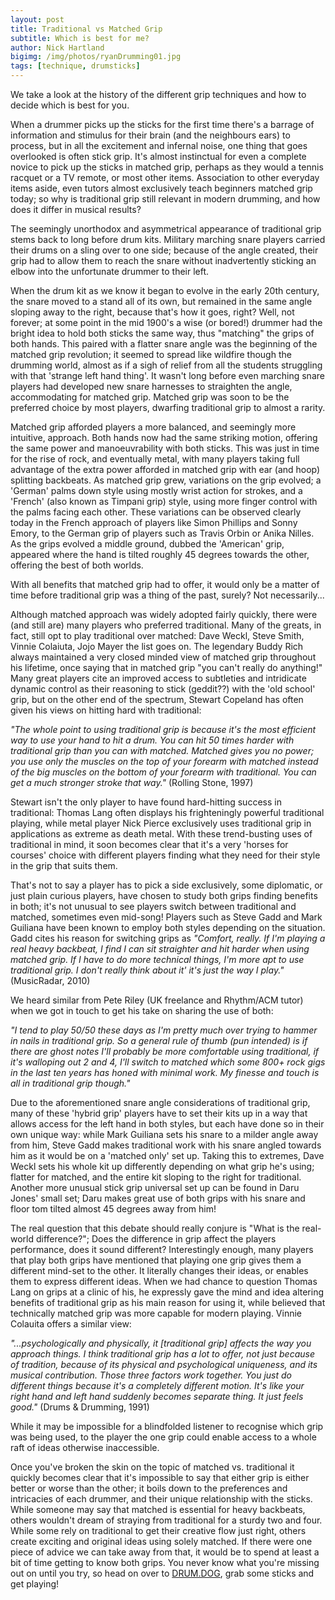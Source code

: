 ```yaml
---
layout: post
title: Traditional vs Matched Grip
subtitle: Which is best for me?
author: Nick Hartland
bigimg: /img/photos/ryanDrumming01.jpg
tags: [technique, drumsticks]
---
```


We take a look at the history of the different grip techniques and how to decide which is best for you.

When a drummer picks up the sticks for the first time there's a barrage of information and stimulus for their brain (and the neighbours ears) to process, but in all the excitement and infernal noise, one thing that goes overlooked is often stick grip. It's almost instinctual for even a complete novice to pick up the sticks in matched grip, perhaps as they would a tennis racquet or a TV remote, or most other items. Association to other everyday items aside, even tutors almost exclusively teach beginners matched grip today; so why is traditional grip still relevant in modern drumming, and how does it differ in musical results?

The seemingly unorthodox and asymmetrical appearance of traditional grip stems back to long before drum kits. Military marching snare players carried their drums on a sling over to one side; because of the angle created, their grip had to allow them to reach the snare without inadvertently sticking an elbow into the unfortunate drummer to their left.

When the drum kit as we know it began to evolve in the early 20th century, the snare moved to a stand all of its own, but remained in the same angle sloping away to the right, because that's how it goes, right? Well, not forever; at some point in the mid 1900's a wise (or bored!) drummer had the bright idea to hold both sticks the same way, thus "matching" the grips of both hands. This paired with a flatter snare angle was the beginning of the matched grip revolution; it seemed to spread like wildfire though the drumming world, almost as if a sigh of relief from all the students struggling with that 'strange left hand thing'. It wasn't long before even marching snare players had developed new snare harnesses to straighten the angle, accommodating for matched grip. Matched grip was soon to be the preferred choice by most players, dwarfing traditional grip to almost a rarity.

Matched grip afforded players a more balanced, and seemingly more intuitive, approach. Both hands now had the same striking motion, offering the same power and manoeuvrability with both sticks. This was just in time for the rise of rock, and eventually metal, with many players taking full advantage of the extra power afforded in matched grip with ear (and hoop) splitting backbeats. As matched grip grew, variations on the grip evolved; a 'German' palms down style using mostly wrist action for strokes, and a 'French' (also known as Timpani grip) style, using more finger control with the palms facing each other. These variations can be observed clearly today in the French approach of players like Simon Phillips and Sonny Emory, to the German grip of players such as Travis Orbin or Anika Nilles. As the grips evolved a middle ground, dubbed the 'American' grip, appeared where the hand is tilted roughly 45 degrees towards the other, offering the best of both worlds.

With all benefits that matched grip had to offer, it would only be a matter of time before traditional grip was a thing of the past, surely? Not necessarily...

Although matched approach was widely adopted fairly quickly, there were (and still are) many players who preferred traditional. Many of the greats, in fact, still opt to play traditional over matched: Dave Weckl, Steve Smith, Vinnie Colaiuta, Jojo Mayer the list goes on. The legendary Buddy Rich always maintained a very closed minded view of matched grip throughout his lifetime, once saying that in matched grip "you can't really do anything!"
Many great players cite an improved access to subtleties and intridicate dynamic control as their reasoning to stick (geddit??) with the 'old school' grip, but on the other end of the spectrum, Stewart Copeland has often given his views on hitting hard with traditional: 

_"The whole point to using traditional grip is because it's the most efficient way to use your hand to hit a drum. You can hit 50 times harder with traditional grip than you can with matched. Matched gives you no power; you use only the muscles on the top of your forearm with matched instead of the big muscles on the bottom of your forearm with traditional. You can get a much stronger stroke that way."_ (Rolling Stone, 1997)

Stewart isn't the only player to have found hard-hitting success in traditional: Thomas Lang often displays his frighteningly powerful traditional playing, while metal player Nick Pierce exclusively uses traditional grip in applications as extreme as death metal.
With these trend-busting uses of traditional in mind, it soon becomes clear that it's a very 'horses for courses' choice with different players finding what they need for their style in the grip that suits them.

That's not to say a player has to pick a side exclusively, some diplomatic, or just plain curious players, have chosen to study both grips finding benefits in both; it's not unusual to see players switch between traditional and matched, sometimes even mid-song! Players such as Steve Gadd and Mark Guiliana have been known to employ both styles depending on the situation. 
Gadd cites his reason for switching grips as _"Comfort, really. If I'm playing a real heavy backbeat, I find I can sit straighter and hit harder when using matched grip. If I have to do more technical things, I'm more apt to use traditional grip. I don't really think about it' it's just the way I play."_ (MusicRadar, 2010)

We heard similar from Pete Riley (UK freelance and Rhythm/ACM tutor) when we got in touch to get his take on sharing the use of both:

_"I tend to play 50/50 these days as I'm pretty much over trying to hammer in nails in traditional grip. So a general rule of thumb (pun intended) is if there are ghost notes I'll probably be more comfortable using traditional, if it's walloping out 2 and 4, I'll switch to matched which some 800+ rock gigs in the last ten years has honed with minimal work. My finesse and touch is all in traditional grip though."_

Due to the aforementioned snare angle considerations of traditional grip, many of these 'hybrid grip' players have to set their kits up in a way that allows access for the left hand in both styles, but each have done so in their own unique way: while Mark Guiliana sets his snare to a milder angle away from him, Steve Gadd makes traditional work with his snare angled towards him as it would be on a 'matched only' set up. Taking this to extremes, Dave Weckl sets his whole kit up differently depending on what grip he's using; flatter for matched, and the entire kit sloping to the right for traditional. Another more unusual stick grip universal set up can be found in Daru Jones' small set; Daru makes great use of both grips with his snare and floor tom tilted almost 45 degrees away from him!

The real question that this debate should really conjure is "What is the real-world difference?"; Does the difference in grip affect the players performance, does it sound different?
Interestingly enough, many players that play both grips have mentioned that playing one grip gives them a different mind-set to the other. It literally changes their ideas, or enables them to express different ideas. When we had chance to question Thomas Lang on grips at a clinic of his, he expressly gave the mind and idea altering benefits of traditional grip as his main reason for using it, while believed that technically matched grip was more capable for modern playing. Vinnie Colauita offers a similar view:

_"...psychologically and physically, it [traditional grip] affects the way you approach things. I think traditional grip has a lot to offer, not just because of tradition, because of its physical and psychological uniqueness, and its musical contribution. Those three factors work together. You just do different things because it's a completely different motion. It's like your right hand and left hand suddenly becomes separate thing. It just feels good."_ (Drums & Drumming, 1991)

While it may be impossible for a blindfolded listener to recognise which grip was being used, to the player the one grip could enable access to a whole raft of ideas otherwise inaccessible. 

Once you've broken the skin on the topic of matched vs. traditional it quickly becomes clear that it's impossible to say that either grip is either better or worse than the other; it boils down to the preferences and intricacies of each drummer, and their unique relationship with the sticks. While someone may say that matched is essential for heavy backbeats, others wouldn't dream of straying from traditional for a sturdy two and four. While some rely on traditional to get their creative flow just right, others create exciting and original ideas using solely matched. 
If there were one piece of advice we can take away from that, it would be to spend at least a bit of time getting to know both grips. You never know what you're missing out on until you try, so head on over to [DRUM.DOG](https://drum.dog), grab some sticks and get playing!
